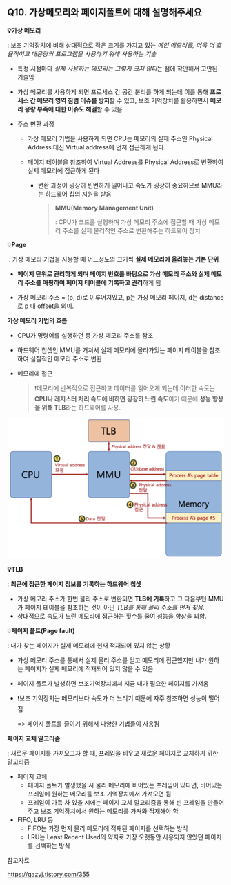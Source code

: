 ## Q10. 가상메모리와 페이지폴트에 대해 설명해주세요

**💡가상 메모리**

: 보조 기억장치에 비해 상대적으로 작은 크기를 가지고 있는 *메인 메모리를, 더욱 더 효율적이고 대용량의 프로그램을 사용하기 위해 사용하는 기술*

- 특정 시점마다 *실제 사용하는 메모리는 그렇게 크지 않다*는 점에 착안해서 고안된 기술임

- 가상 메모리를 사용하게 되면 프로세스 간 공간 분리를 하게 되는데 이를 통해 **프로세스 간 메모리 영역 침범 이슈를 방지**할 수 있고, 보조 기억장치를 활용하면서 **메모리 용량 부족에 대한 이슈도 해결**할 수 있음

- 주소 변환 과정

  - 가상 메모리 기법을 사용하게 되면 CPU는 메모리의 실제 주소인 Physical Address 대신 Virtual address에 먼저 접근하게 된다.

  - 페이지 테이블을 참조하여 Virtual Address를 Physical Address로 변환하여 실제 메모리에 접근하게 된다

    - 변환 과정이 굉장히 빈번하게 일어나고 속도가 굉장히 중요하므로 MMU라는 하드웨어 칩의 지원을 받음

      > **MMU(Memory Management Unit)**
      >
      > : CPU가 코드를 실행하며 가상 메모리 주소에 접근할 때 가상 메모리 주소를 실제 물리적인 주소로 변환해주는 하드웨어 장치


💡**Page**

​	: 가상 메모리 기법을 사용할 때 어느정도의 크기씩 **실제 메모리에 올려놓는 기본 단위** 

- **페이지 단위로 관리하게 되며 페이지 번호를 바탕으로 가상 메모리 주소와 실제 메모리 주소를 매핑하여 페이지 테이블에 기록하고 관리**하게 됨

- 가상 메모리 주소 = (p, d)로 이루어져있고, p는 가상 메모리 페이지, d는 distance로 p 내 offset을 의미.

 

**가상 메모리 기법의 흐름**

- CPU가 명령어를 실행하던 중 가상 메모리 주소를 참조

- 하드웨어 칩셋인 MMU를 거쳐서 실제 메모리에 올라가있는 페이지 테이블을 참조하여 실질적인 메모리 주소로 변환

- 메모리에 접근

  > ❗메모리에 반복적으로 접근하고 데이터를 읽어오게 되는데 이러한 속도는 **CPU나 레지스터 처리 속도에 비하면 굉장히 느린 속도**이기 때문에 **성능 향상을 위해 TLB**라는 하드웨어를 사용.

 ![img](assets/image-1680153323977-1.png)

**💡TLB**

: **최근에 접근한 페이지 정보를 기록하는 하드웨어 칩셋**

- 가상 메모리 주소가 한번 물리 주소로 변환되면 **TLB에 기록**하고 그 다음부턴 MMU가 페이지 테이블을 참조하는 것이 아닌 *TLB를 통해 물리 주소를 먼저 찾음.*
- 상대적으로 속도가 느린 메모리에 접근하는 횟수를 줄여 성능을 향상을 꾀함.

 

💡**페이지 폴트(Page fault)**

: 내가 찾는 페이지가 실제 메모리에 현재 적재되어 있지 않는 상황

- 가상 메모리 주소를 통해서 실제 물리 주소를 얻고 메모리에 접근했지만 내가 원하는 페이지가 실제 메모리에 적재되어 있지 않을 수 있음

- 페이지 폴트가 발생하면 보조기억장치에서 지금 내가 필요한 페이지를 가져옴

- ❗보조 기억장치는 메모리보다 속도가 더 느리기 때문에 자주 참조하면 성능이 떨어짐 

  => 페이지 폴트를 줄이기 위해서 다양한 기법들이 사용됨

 

**페이지 교체 알고리즘**

: 새로운 페이지를 가져오고자 할 때, 프레임을 비우고 새로운 페이지로 교체하기 위한 알고리즘 

- 페이지 교체
  - 페이지 폴트가 발생했을 시 물리 메모리에 비어있는 프레임이 있다면, 비어있는 프레임에 원하는 메모리를 보조 기억장치에서 가져오면 됨
  - 프레임이 가득 차 있을 시에는 페이지 교체 알고리즘을 통해 빈 프레임을 만들어주고 보조 기억장치에서 원하는 메모리를 가져와 적재해야 함
- FIFO, LRU 등
  - FIFO는 가장 먼저 물리 메모리에 적재된 페이지를 선택하는 방식
  - LRU는 Least Recent Used의 약자로 가장 오랫동안 사용되지 않았던 페이지를 선택하는 방식



참고자료

https://qazyj.tistory.com/355

